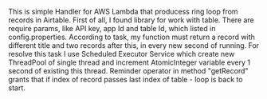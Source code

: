 This is simple Handler for AWS Lambda that producess ring loop from records in Airtable.
First of all, I found library for work with table. There are require params, like API key, app Id and table Id, which listed in config.properties.
According to task, my function must return a record with different title and two records after this, in every new second of running.
For resolve this task I use Scheduled Executor Service which create new ThreadPool of single thread and increment AtomicInteger variable every 1 second of existing this thread.
Reminder operator in method "getRecord" grants that if index of record passes last index of table - loop is back to start.
